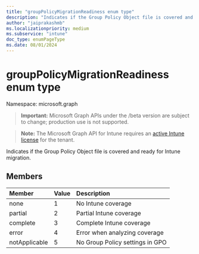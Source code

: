 ```yaml
---
title: "groupPolicyMigrationReadiness enum type"
description: "Indicates if the Group Policy Object file is covered and ready for Intune migration."
author: "jaiprakashmb"
ms.localizationpriority: medium
ms.subservice: "intune"
doc_type: enumPageType
ms.date: 08/01/2024
---
```


# groupPolicyMigrationReadiness enum type

Namespace: microsoft.graph

> **Important:** Microsoft Graph APIs under the /beta version are subject to change; production use is not supported.

> **Note:** The Microsoft Graph API for Intune requires an [active Intune license](https://go.microsoft.com/fwlink/?linkid=839381) for the tenant.

Indicates if the Group Policy Object file is covered and ready for Intune migration.

## Members
|Member|Value|Description|
|:---|:---|:---|
|none|1|No Intune coverage|
|partial|2|Partial Intune coverage|
|complete|3|Complete Intune coverage|
|error|4|Error when analyzing coverage|
|notApplicable|5|No Group Policy settings in GPO|
